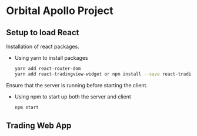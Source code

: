 # Orbital Apollo Project

## Setup to load React

Installation of react packages.

* Using yarn to install packages
  ```sh
  yarn add react-router-dom
  yarn add react-tradingview-widget or npm install --save react-tradingview-widget
  ```



Ensure that the server is running before starting the client. 

* Using npm to start up both the server and client
  ```sh
  npm start
  ```

  

## Trading Web App
